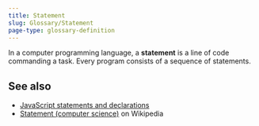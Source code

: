 ```yaml
---
title: Statement
slug: Glossary/Statement
page-type: glossary-definition
---
```




In a computer programming language, a **statement** is a line of code commanding a task. Every program consists of a sequence of statements.

## See also

- [JavaScript statements and declarations](/Web/JavaScript/Reference/Statements)
- [Statement (computer science)](<https://en.wikipedia.org/wiki/Statement_(computer_science)>) on Wikipedia
